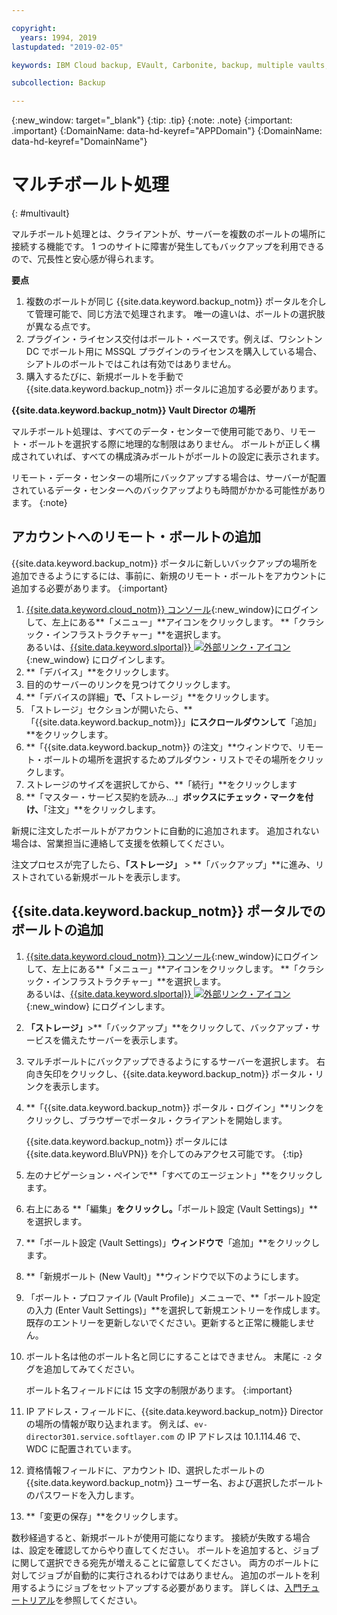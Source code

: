 ```yaml
---

copyright:
  years: 1994, 2019
lastupdated: "2019-02-05"

keywords: IBM Cloud backup, EVault, Carbonite, backup, multiple vaults, mulitple locations, disaster recovery

subcollection: Backup

---
```

{:new_window: target="_blank"}
{:tip: .tip}
{:note: .note}
{:important: .important}
{:DomainName: data-hd-keyref="APPDomain"}
{:DomainName: data-hd-keyref="DomainName"}

# マルチボールト処理
{: #multivault}

マルチボールト処理とは、クライアントが、サーバーを複数のボールトの場所に接続する機能です。 1 つのサイトに障害が発生してもバックアップを利用できるので、冗長性と安心感が得られます。

**要点**

1. 複数のボールトが同じ {{site.data.keyword.backup_notm}} ポータルを介して管理可能で、同じ方法で処理されます。 唯一の違いは、ボールトの選択肢が異なる点です。
2. プラグイン・ライセンス交付はボールト・ベースです。例えば、ワシントン DC でボールト用に MSSQL プラグインのライセンスを購入している場合、シアトルのボールトではこれは有効ではありません。
3. 購入するたびに、新規ボールトを手動で {{site.data.keyword.backup_notm}} ポータルに追加する必要があります。



**{{site.data.keyword.backup_notm}} Vault Director の場所**

マルチボールト処理は、すべてのデータ・センターで使用可能であり、リモート・ボールトを選択する際に地理的な制限はありません。 ボールトが正しく構成されていれば、すべての構成済みボールトがボールトの設定に表示されます。

リモート・データ・センターの場所にバックアップする場合は、サーバーが配置されているデータ・センターへのバックアップよりも時間がかかる可能性があります。
{:note}

## アカウントへのリモート・ボールトの追加

{{site.data.keyword.backup_notm}} ポータルに新しいバックアップの場所を追加できるようにするには、事前に、新規のリモート・ボールトをアカウントに追加する必要があります。
{:important}

1. [{{site.data.keyword.cloud_notm}} コンソール](https://{DomainName}){:new_window}にログインして、左上にある**「メニュー」**アイコンをクリックします。 **「クラシック・インフラストラクチャー」**を選択します。<br/>
   あるいは、[{{site.data.keyword.slportal}} ![外部リンク・アイコン](../../icons/launch-glyph.svg "外部リンク・アイコン")](https://control.softlayer.com/){:new_window} にログインします。
2. **「デバイス」**をクリックします。
3. 目的のサーバーのリンクを見つけてクリックします。
4. **「デバイスの詳細」**で、**「ストレージ」**をクリックします。
5. 「ストレージ」セクションが開いたら、**「{{site.data.keyword.backup_notm}}」**にスクロールダウンして**「追加」**をクリックします。
6. **「{{site.data.keyword.backup_notm}} の注文」**ウィンドウで、リモート・ボールトの場所を選択するためプルダウン・リストでその場所をクリックします。
7. ストレージのサイズを選択してから、**「続行」**をクリックします
8. **「マスター・サービス契約を読み...」**ボックスにチェック・マークを付け、**「注文」**をクリックします。

新規に注文したボールトがアカウントに自動的に追加されます。 追加されない場合は、営業担当に連絡して支援を依頼してください。

注文プロセスが完了したら、**「ストレージ」** > **「バックアップ」**に進み、リストされている新規ボールトを表示します。

## {{site.data.keyword.backup_notm}} ポータルでのボールトの追加

1. [{{site.data.keyword.cloud_notm}} コンソール](https://{DomainName}){:new_window}にログインして、左上にある**「メニュー」**アイコンをクリックします。 **「クラシック・インフラストラクチャー」**を選択します。<br/>
   あるいは、[{{site.data.keyword.slportal}} ![外部リンク・アイコン](../../icons/launch-glyph.svg "外部リンク・アイコン")](https://control.softlayer.com/){:new_window} にログインします。
2. **「ストレージ」**>**「バックアップ」**をクリックして、バックアップ・サービスを備えたサーバーを表示します。
3. マルチボールトにバックアップできるようにするサーバーを選択します。 右向き矢印をクリックし、{{site.data.keyword.backup_notm}} ポータル・リンクを表示します。
4. **「{{site.data.keyword.backup_notm}} ポータル・ログイン」**リンクをクリックし、ブラウザーでポータル・クライアントを開始します。

   {{site.data.keyword.backup_notm}} ポータルには {{site.data.keyword.BluVPN}} を介してのみアクセス可能です。
   {:tip}
5. 左のナビゲーション・ペインで**「すべてのエージェント」**をクリックします。
6. 右上にある **「編集」**をクリックし。**「ボールト設定 (Vault Settings)」**を選択します。
7. **「ボールト設定 (Vault Settings)」**ウィンドウで**「追加」**をクリックします。
8. **「新規ボールト (New Vault)」**ウィンドウで以下のようにします。
  1. 「ボールト・プロファイル (Vault Profile)」メニューで、**「ボールト設定の入力 (Enter Vault Settings)」**を選択して新規エントリーを作成します。 既存のエントリーを更新しないでください。更新すると正常に機能しません。
  2. ボールト名は他のボールト名と同じにすることはできません。 末尾に `-2` タグを追加してみてください。 <br/>

     ボールト名フィールドには 15 文字の制限があります。
     {:important}
  3. IP アドレス・フィールドに、{{site.data.keyword.backup_notm}} Director の場所の情報が取り込まれます。 例えば、`ev-director301.service.softlayer.com` の IP アドレスは 10.1.114.46 で、WDC に配置されています。
  4. 資格情報フィールドに、アカウント ID、選択したボールトの {{site.data.keyword.backup_notm}} ユーザー名、および選択したボールトのパスワードを入力します。
  5. **「変更の保存」**をクリックします。

数秒経過すると、新規ボールトが使用可能になります。 接続が失敗する場合は、設定を確認してからやり直してください。 ボールトを追加すると、ジョブに関して選択できる宛先が増えることに留意してください。 両方のボールトに対してジョブが自動的に実行されるわけではありません。 追加のボールトを利用するようにジョブをセットアップする必要があります。 詳しくは、[入門チュートリアル](/docs/infrastructure/Backup?topic=Backup-gettingstarted#gettingstarted)を参照してください。
